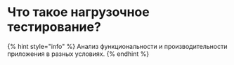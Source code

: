 # Что такое нагрузочное тестирование?

{% hint style="info" %}
Анализ функциональности и производительности приложения в разных условиях.
{% endhint %}

